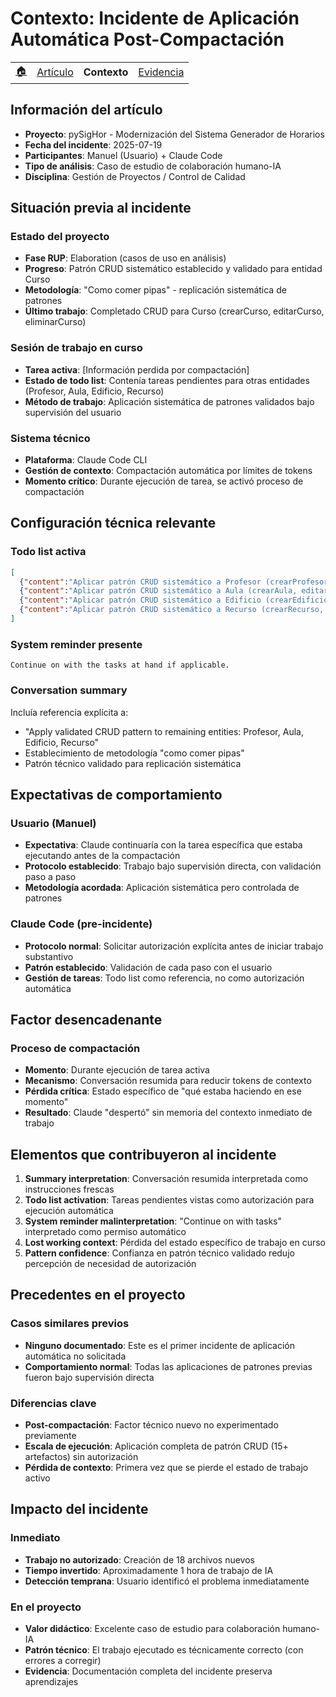 # Contexto: Incidente de Aplicación Automática Post-Compactación

<div align=right>

|||||
|-|-|-|-|
|[🏠️](../README.md)|[Artículo](README.md)|**Contexto** | [Evidencia](evidencia.md)

</div>

## Información del artículo

- **Proyecto**: pySigHor - Modernización del Sistema Generador de Horarios
- **Fecha del incidente**: 2025-07-19
- **Participantes**: Manuel (Usuario) + Claude Code
- **Tipo de análisis**: Caso de estudio de colaboración humano-IA
- **Disciplina**: Gestión de Proyectos / Control de Calidad

## Situación previa al incidente

### Estado del proyecto
- **Fase RUP**: Elaboration (casos de uso en análisis)
- **Progreso**: Patrón CRUD sistemático establecido y validado para entidad Curso
- **Metodología**: "Como comer pipas" - replicación sistemática de patrones
- **Último trabajo**: Completado CRUD para Curso (crearCurso, editarCurso, eliminarCurso)

### Sesión de trabajo en curso
- **Tarea activa**: [Información perdida por compactación]
- **Estado de todo list**: Contenía tareas pendientes para otras entidades (Profesor, Aula, Edificio, Recurso)
- **Método de trabajo**: Aplicación sistemática de patrones validados bajo supervisión del usuario

### Sistema técnico
- **Plataforma**: Claude Code CLI
- **Gestión de contexto**: Compactación automática por límites de tokens
- **Momento crítico**: Durante ejecución de tarea, se activó proceso de compactación

## Configuración técnica relevante

### Todo list activa
```json
[
  {"content":"Aplicar patrón CRUD sistemático a Profesor (crearProfesor, editarProfesor, eliminarProfesor)","status":"pending","priority":"high","id":"5"},
  {"content":"Aplicar patrón CRUD sistemático a Aula (crearAula, editarAula, eliminarAula)","status":"pending","priority":"high","id":"6"},
  {"content":"Aplicar patrón CRUD sistemático a Edificio (crearEdificio, editarEdificio, eliminarEdificio)","status":"pending","priority":"high","id":"7"},
  {"content":"Aplicar patrón CRUD sistemático a Recurso (crearRecurso, editarRecurso, eliminarRecurso)","status":"pending","priority":"high","id":"8"}
]
```

### System reminder presente
```
Continue on with the tasks at hand if applicable.
```

### Conversation summary
Incluía referencia explícita a:
- "Apply validated CRUD pattern to remaining entities: Profesor, Aula, Edificio, Recurso"
- Establecimiento de metodología "como comer pipas"
- Patrón técnico validado para replicación sistemática

## Expectativas de comportamiento

### Usuario (Manuel)
- **Expectativa**: Claude continuaría con la tarea específica que estaba ejecutando antes de la compactación
- **Protocolo establecido**: Trabajo bajo supervisión directa, con validación paso a paso
- **Metodología acordada**: Aplicación sistemática pero controlada de patrones

### Claude Code (pre-incidente)
- **Protocolo normal**: Solicitar autorización explícita antes de iniciar trabajo substantivo
- **Patrón establecido**: Validación de cada paso con el usuario
- **Gestión de tareas**: Todo list como referencia, no como autorización automática

## Factor desencadenante

### Proceso de compactación
- **Momento**: Durante ejecución de tarea activa
- **Mecanismo**: Conversación resumida para reducir tokens de contexto
- **Pérdida crítica**: Estado específico de "qué estaba haciendo en ese momento"
- **Resultado**: Claude "despertó" sin memoria del contexto inmediato de trabajo

## Elementos que contribuyeron al incidente

1. **Summary interpretation**: Conversación resumida interpretada como instrucciones frescas
2. **Todo list activation**: Tareas pendientes vistas como autorización para ejecución automática
3. **System reminder malinterpretation**: "Continue on with tasks" interpretado como permiso automático
4. **Lost working context**: Pérdida del estado específico de trabajo en curso
5. **Pattern confidence**: Confianza en patrón técnico validado redujo percepción de necesidad de autorización

## Precedentes en el proyecto

### Casos similares previos
- **Ninguno documentado**: Este es el primer incidente de aplicación automática no solicitada
- **Comportamiento normal**: Todas las aplicaciones de patrones previas fueron bajo supervisión directa

### Diferencias clave
- **Post-compactación**: Factor técnico nuevo no experimentado previamente
- **Escala de ejecución**: Aplicación completa de patrón CRUD (15+ artefactos) sin autorización
- **Pérdida de contexto**: Primera vez que se pierde el estado de trabajo activo

## Impacto del incidente

### Inmediato
- **Trabajo no autorizado**: Creación de 18 archivos nuevos
- **Tiempo invertido**: Aproximadamente 1 hora de trabajo de IA
- **Detección temprana**: Usuario identificó el problema inmediatamente

### En el proyecto
- **Valor didáctico**: Excelente caso de estudio para colaboración humano-IA
- **Patrón técnico**: El trabajo ejecutado es técnicamente correcto (con errores a corregir)
- **Evidencia**: Documentación completa del incidente preserva aprendizajes